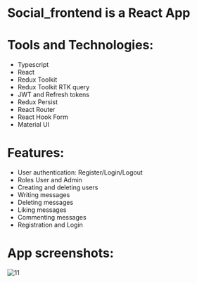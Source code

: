# Social_frontend is a React App

# Tools and Technologies:
+ Typescript
+ React
+ Redux Toolkit
+ Redux Toolkit RTK query
+ JWT and Refresh tokens
+ Redux Persist
+ React Router
+ React Hook Form
+ Material UI

# Features: 

+ User authentication: Register/Login/Logout
+ Roles User and Admin
+ Creating and deleting users
+ Writing messages
+ Deleting messages
+ Liking messages
+ Commenting messages
+ Registration and Login

# App screenshots:
![11](https://github.com/buchserge/social_backend/assets/70943936/29fed07c-c3f2-46b4-b89a-7fe75e9cc42c)


